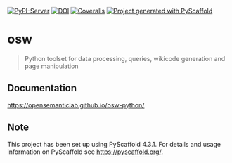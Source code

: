 <!-- These are examples of badges you might want to add to your README:
     please update the URLs accordingly

[![Built Status](https://api.cirrus-ci.com/github/<USER>/osw.svg?branch=main)](https://cirrus-ci.com/github/<USER>/osw)
[![ReadTheDocs](https://readthedocs.org/projects/osw/badge/?version=latest)](https://osw.readthedocs.io/en/stable/)
[![Coveralls](https://img.shields.io/coveralls/github/<USER>/osw/main.svg)](https://coveralls.io/r/<USER>/osw)
[![PyPI-Server](https://img.shields.io/pypi/v/osw.svg)](https://pypi.org/project/osw/)
[![Conda-Forge](https://img.shields.io/conda/vn/conda-forge/osw.svg)](https://anaconda.org/conda-forge/osw)
[![Monthly Downloads](https://pepy.tech/badge/osw/month)](https://pepy.tech/project/osw)
[![Twitter](https://img.shields.io/twitter/url/http/shields.io.svg?style=social&label=Twitter)](https://twitter.com/osw)
-->

[![PyPI-Server](https://img.shields.io/pypi/v/osw.svg)](https://pypi.org/project/osw/)
[![DOI](https://zenodo.org/badge/458130867.svg)](https://zenodo.org/badge/latestdoi/458130867)
[![Coveralls](https://img.shields.io/coveralls/github/OpenSemanticLab/osw-python/main.svg)](https://coveralls.io/r/<USER>/osw)
[![Project generated with PyScaffold](https://img.shields.io/badge/-PyScaffold-005CA0?logo=pyscaffold)](https://pyscaffold.org/)

# osw

> Python toolset for data processing, queries, wikicode generation and page manipulation

## Documentation

https://opensemanticlab.github.io/osw-python/

<!-- pyscaffold-notes -->

## Note

This project has been set up using PyScaffold 4.3.1. For details and usage
information on PyScaffold see https://pyscaffold.org/.
